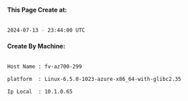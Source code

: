 
   
#### This Page Create at:

```bash

2024-07-13 - 23:44:00 UTC

```

#### Create By Machine:

```bash

Host Name : fv-az700-299

platform  : Linux-6.5.0-1023-azure-x86_64-with-glibc2.35

Ip Local  : 10.1.0.65

```

